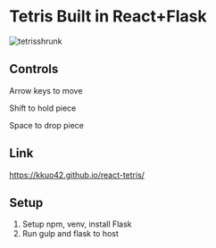 Tetris Built in React+Flask
======
![tetrisshrunk](https://cloud.githubusercontent.com/assets/17131581/18416561/db05390a-77cc-11e6-950a-ff71dc6d4f2f.png)

Controls
--------
Arrow keys to move

Shift to hold piece

Space to drop piece


Link
------
https://kkuo42.github.io/react-tetris/

Setup
--------------
1. Setup npm, venv, install Flask
2. Run gulp and flask to host

